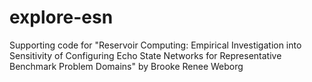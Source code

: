 # explore-esn
Supporting code for "Reservoir Computing: Empirical Investigation into Sensitivity of Configuring Echo State Networks for Representative Benchmark Problem Domains" by Brooke Renee Weborg
